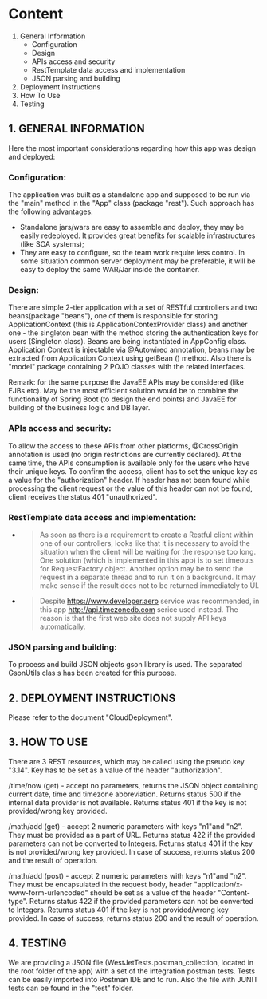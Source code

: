 # Content
1. General Information
    - Configuration
    - Design
    - APIs access and security
    - RestTemplate data access and implementation
    - JSON parsing and building
2. Deployment Instructions
3. How To Use
4. Testing

## 1. GENERAL INFORMATION
Here the most important considerations regarding how this app was design and deployed:

### Configuration:
The application was built as a standalone app and supposed to be run via the "main" method in the "App" class (package "rest"). Such approach has the following advantages:
- Standalone jars/wars are easy to assemble and deploy, they may be easily redeployed. It provides great benefits for scalable infrastructures (like SOA systems);
- They are easy to configure, so the team work require less control.
In some situation common server deployment may be preferable, it will be easy to deploy the same WAR/Jar inside the container.

### Design:

There are simple 2-tier application with a set of RESTful controllers and two beans(package "beans"),
one of them is responsible for storing ApplicationContext (this is ApplicationContexProvider class) and another one - the singleton bean with the method storing the authentication keys for users (Singleton class). Beans are being instantiated in AppConfig class. Application Context is injectable via @Autowired annotation, beans may be extracted from Application Context using getBean (<Params>) method. Also there is "model" package containing 2 POJO classes with the related interfaces.

Remark: for the same purpose the JavaEE APIs may be considered (like EJBs etc). May be the most efficient solution would be to combine the functionality of Spring Boot (to design the end points) and JavaEE for building of the business logic and DB layer.

### APIs access and security:

To allow the access to these APIs from other platforms, @CrossOrigin annotation is used (no origin restrictions are currently declared). At the same time, the APIs consumption is available only for the users who have their unique keys. To confirm the access, client has to set the unique key as a value for the "authorization" header. If header has not been found while processing the client request or the value of this header can not be found, client receives the status 401 "unauthorized". 

### RestTemplate data access and implementation:

- > As soon as there is a requirement to create a Restful client within one of our controllers, looks like that it is necessary to avoid the situation when the client will be waiting for the response too long. One solution (which is implemented in this app) is to set timeouts for RequestFactory object. Another option may be to send the request in a separate thread and to run it on a background. It may make sense if the result does not to be returned immediately to UI.
- > Despite https://www.developer.aero service was recommended, in this app http://api.timezonedb.com serice used instead. The reason is that the first web site does not supply API keys automatically.

### JSON parsing and building:
To process and build JSON objects gson library is used. The separated GsonUtils clas s has been created for this purpose.

## 2. DEPLOYMENT INSTRUCTIONS
Please refer to the document "CloudDeployment".

## 3. HOW TO USE
There are 3 REST resources, which may be called using the pseudo key "3.14". Key has to be set as a value of the header "authorization".

/time/now (get) - accept no parameters, returns the JSON object containing current date, time and timezone abbreviation. Returns status 500 if the internal data provider is not available. Returns status 401 if the key is not provided/wrong key provided.

/math/add (get) - accept 2 numeric parameters with keys "n1"and "n2". They must be provided as a part of URL. Returns status 422 if the provided parameters can not be converted to Integers. Returns status 401 if the key is not provided/wrong key provided. In case of success, returns status 200 and the result of operation.

/math/add (post) - accept 2 numeric parameters with keys "n1"and "n2". They must be encapsulated in the request body, header "application/x-www-form-urlencoded" should be set as a value of the header "Content-type". Returns status 422 if the provided parameters can not be converted to Integers. Returns status 401 if the key is not provided/wrong key provided. In case of success, returns status 200 and the result of operation.

## 4. TESTING 
We are providing a JSON file (WestJetTests.postman_collection, located in the root folder of the app) with a set of the integration postman tests. Tests can be easily imported into Postman IDE and to run. Also the file with JUNIT tests can be found in the "test" folder.